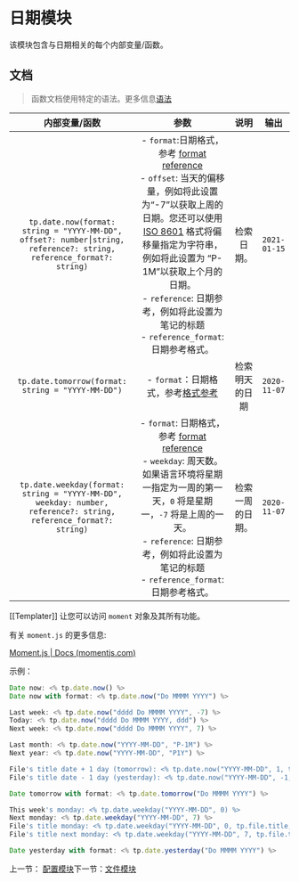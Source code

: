 # 日期模块

该模块包含与日期相关的每个内部变量/函数。

## 文档

> 函数文档使用特定的语法。更多信息[语法](../Templater/语法.md)


|                        内部变量/函数                         |                             参数                             |                       说明                        |     输出     |
| :----------------------------------------------------------: | :----------------------------------------------------------: | :-----------------------------------------------: | :----------: |
| `tp.date.now(format: string = "YYYY-MM-DD", offset?: number⎮string, reference?: string, reference_format?: string)` | \- `format`:日期格式，参考 [format reference](https://momentjs.com/docs/#/displaying/format/)<br/>\- `offset`: 当天的偏移量，例如将此设置为“-7”以获取上周的日期。您还可以使用 [ISO 8601](https://en.wikipedia.org/wiki/ISO_8601#Durations) 格式将偏移量指定为字符串，例如将此设置为 “P-1M”以获取上个月的日期。<br/>\- `reference`: 日期参考，例如将此设置为笔记的标题<br/>\- `reference_format`: 日期参考格式。 |                    检索日期。                     | `2021-01-15` |
|      `tp.date.tomorrow(format: string = "YYYY-MM-DD")` |             - `format`：日期格式，参考[格式参考](https://momentjs.com/docs/#/displaying/format/) | 检索明天的日期 |`2020-11-07` |
| `tp.date.weekday(format: string = "YYYY-MM-DD", weekday: number, reference?: string, reference_format?: string)` | \- `format`: 日期格式，参考 [format reference](https://momentjs.com/docs/#/displaying/format/)<br/>\- `weekday`: 周天数。如果语言环境将星期一指定为一周的第一天，`0` 将是星期一，`-7` 将是上周的一天。<br/>\- `reference`: 日期参考，例如将此设置为笔记的标题<br/>\- `reference_format`: 日期参考格式。 | 检索一周的日期。 | `2020-11-07` |


[[Templater]] 让您可以访问 `moment` 对象及其所有功能。

有关 `moment.js` 的更多信息:  

[Moment.js | Docs (momentjs.com)](https://momentjs.com/docs/#/displaying/)

示例：

```js
Date now: <% tp.date.now() %>
Date now with format: <% tp.date.now("Do MMMM YYYY") %>

Last week: <% tp.date.now("dddd Do MMMM YYYY", -7) %>
Today: <% tp.date.now("dddd Do MMMM YYYY, ddd") %>
Next week: <% tp.date.now("dddd Do MMMM YYYY", 7) %>

Last month: <% tp.date.now("YYYY-MM-DD", "P-1M") %>
Next year: <% tp.date.now("YYYY-MM-DD", "P1Y") %>

File's title date + 1 day (tomorrow): <% tp.date.now("YYYY-MM-DD", 1, tp.file.title, "YYYY-MM-DD") %>
File's title date - 1 day (yesterday): <% tp.date.now("YYYY-MM-DD", -1, tp.file.title, "YYYY-MM-DD") %>

Date tomorrow with format: <% tp.date.tomorrow("Do MMMM YYYY") %>    

This week's monday: <% tp.date.weekday("YYYY-MM-DD", 0) %>
Next monday: <% tp.date.weekday("YYYY-MM-DD", 7) %>
File's title monday: <% tp.date.weekday("YYYY-MM-DD", 0, tp.file.title, "YYYY-MM-DD") %>
File's title next monday: <% tp.date.weekday("YYYY-MM-DD", 7, tp.file.title, "YYYY-MM-DD") %>

Date yesterday with format: <% tp.date.yesterday("Do MMMM YYYY") %>
```

上一节：  [配置模块](配置模块.md)下一节：[文件模块](文件模块.md)
